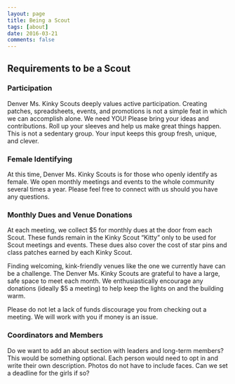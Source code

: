 ```yaml
---
layout: page
title: Being a Scout
tags: [about]
date: 2016-03-21
comments: false
---
```


## Requirements to be a Scout

### Participation
Denver Ms. Kinky Scouts deeply values active participation. Creating patches, spreadsheets, events, and promotions is not a simple feat in which we can accomplish alone. We need YOU! Please bring your ideas and contributions. Roll up your sleeves and help us make great things happen. This is not a sedentary group. Your input keeps this group fresh, unique, and clever. 

### Female Identifying
At this time, Denver Ms. Kinky Scouts is for those who openly identify as female. We open monthly meetings and events to the whole community several times a year. Please feel free to connect with us should you have any questions. 

### Monthly Dues and Venue Donations
At each meeting, we collect $5 for monthly dues at the door from each Scout. These funds remain in the Kinky Scout “Kitty” only to be used for Scout meetings and events. These dues also cover the cost of star pins and class patches earned by each Kinky Scout.

Finding welcoming, kink-friendly venues like the one we currently have can be a challenge. The Denver Ms. Kinky Scouts are grateful to have a large, safe space to meet each month. We enthusiastically encourage any donations (ideally $5 a meeting) to help keep the lights on and the building warm. 

Please do not let a lack of funds discourage you from checking out a meeting. We will work with you if money is an issue.    

### Coordinators and Members
Do we want to add an about section with leaders and long-term members? This would be something optional. Each person would need to opt in and write their own description. Photos do not have to include faces. Can we set a deadline for the girls if so? 

